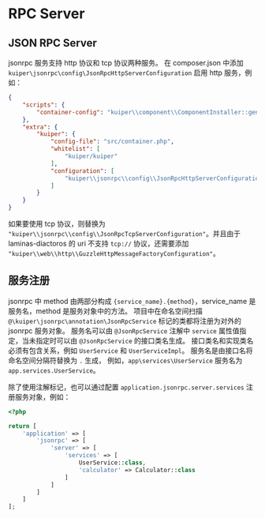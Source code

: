 # RPC Server

## JSON RPC Server

jsonrpc 服务支持 http 协议和 tcp 协议两种服务。
在 composer.json 中添加 `kuiper\jsonrpc\config\JsonRpcHttpServerConfiguration` 启用 http 服务，例如：

```json
{
    "scripts": {
        "container-config": "kuiper\\component\\ComponentInstaller::generate"
    },
    "extra": {
        "kuiper": {
            "config-file": "src/container.php",
            "whitelist": [
                "kuiper/kuiper"
            ],
            "configuration": [
                "kuiper\\jsonrpc\\config\\JsonRpcHttpServerConfiguration"
            ]
        }
    }
}
```

如果要使用 tcp 协议，则替换为 `"kuiper\\jsonrpc\\config\\JsonRpcTcpServerConfiguration"`。并且由于 laminas-diactoros
的 uri 不支持 `tcp://` 协议，还需要添加 `"kuiper\\web\\http\\GuzzleHttpMessageFactoryConfiguration"`。

## 服务注册

jsonrpc 中 method 由两部分构成 `{service_name}.{method}`，service_name 是服务名，method 是服务对象中的方法。
项目中在命名空间扫描 `@\kuiper\jsonrpc\annotation\JsonRpcService` 标记的类都将注册为对外的 jsonrpc 服务对象。
服务名可以由 `@JsonRpcService` 注解中 `service` 属性值指定，当未指定时可以由 `@JsonRpcService` 的接口类名生成。
接口类名和实现类名必须有包含关系，例如 `UserService` 和 `UserServiceImpl`。 服务名是由接口名将命名空间分隔符替换为 `.` 生成，
例如，`app\services\UserService` 服务名为 `app.services.UserService`。

除了使用注解标记，也可以通过配置 `application.jsonrpc.server.services` 注册服务对象，例如：

```php
<?php

return [
    'application' => [
        'jsonrpc' => [
            'server' => [
                'services' => [
                    UserService::class,
                    'calculator' => Calculator::class
                ]
            ]
        ]
    ]
];
```


